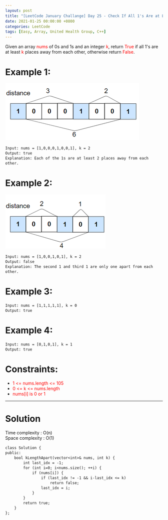 ```yaml
---
layout: post
title: "[LeetCode January Challange] Day 25 - Check If All 1's Are at Least Length K Places Away"
date: 2021-01-25 00:00:00 +0800
categories: LeetCode
tags: [Easy, Array, United Health Group, C++]
---
```

Given an array <font color="red">nums</font> of 0s and 1s and an integer <font color="red">k</font>, return <font color="red">True</font> if all 1's are at least <font color="red">k</font> places away from each other, otherwise return <font color="red">False</font>.

# Example 1:

![](https://github.com/nshawn4675/nshawn4675.github.io/blob/master/_pic/1437_ex1.png?raw=true)

	Input: nums = [1,0,0,0,1,0,0,1], k = 2
	Output: true
	Explanation: Each of the 1s are at least 2 places away from each other.

# Example 2:

![](https://github.com/nshawn4675/nshawn4675.github.io/blob/master/_pic/1437_ex2.png?raw=true)

	Input: nums = [1,0,0,1,0,1], k = 2
	Output: false
	Explanation: The second 1 and third 1 are only one apart from each other.

# Example 3:

	Input: nums = [1,1,1,1,1], k = 0
	Output: true

# Example 4:

	Input: nums = [0,1,0,1], k = 1
	Output: true

# Constraints:
- <font color="red">1 <= nums.length <= 105</font>
- <font color="red">0 <= k <= nums.length</font>
- <font color="red">nums[i] is 0 or 1</font>

______________________  

# Solution  

Time complexity : O(n)  
Space complexity : O(1)  

	class Solution {
	public:
	    bool kLengthApart(vector<int>& nums, int k) {
	        int last_idx = -1;
	        for (int i=0; i<nums.size(); ++i) {
	            if (nums[i]) {
	                if (last_idx != -1 && i-last_idx <= k)
	                    return false;
	                last_idx = i;
	            }
	        }
	        return true;
	    }
	};